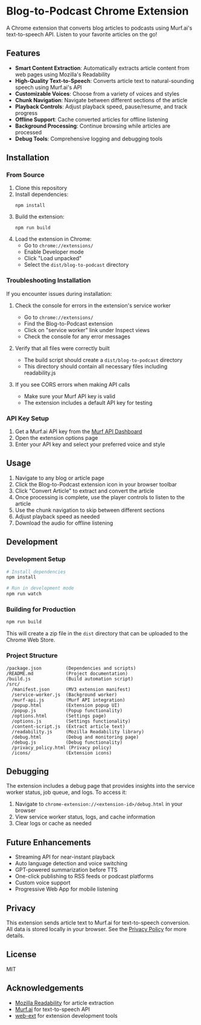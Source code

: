 # Blog-to-Podcast Chrome Extension

A Chrome extension that converts blog articles to podcasts using Murf.ai's text-to-speech API. Listen to your favorite articles on the go!

## Features

- **Smart Content Extraction**: Automatically extracts article content from web pages using Mozilla's Readability
- **High-Quality Text-to-Speech**: Converts article text to natural-sounding speech using Murf.ai's API
- **Customizable Voices**: Choose from a variety of voices and styles
- **Chunk Navigation**: Navigate between different sections of the article
- **Playback Controls**: Adjust playback speed, pause/resume, and track progress
- **Offline Support**: Cache converted articles for offline listening
- **Background Processing**: Continue browsing while articles are processed
- **Debug Tools**: Comprehensive logging and debugging tools

## Installation

### From Source

1. Clone this repository
2. Install dependencies:
   ```
   npm install
   ```
3. Build the extension:
   ```
   npm run build
   ```
4. Load the extension in Chrome:
   - Go to `chrome://extensions/`
   - Enable Developer mode
   - Click "Load unpacked"
   - Select the `dist/blog-to-podcast` directory

### Troubleshooting Installation

If you encounter issues during installation:

1. Check the console for errors in the extension's service worker
   - Go to `chrome://extensions/`
   - Find the Blog-to-Podcast extension
   - Click on "service worker" link under Inspect views
   - Check the console for any error messages

2. Verify that all files were correctly built
   - The build script should create a `dist/blog-to-podcast` directory
   - This directory should contain all necessary files including readability.js

3. If you see CORS errors when making API calls
   - Make sure your Murf API key is valid
   - The extension includes a default API key for testing

### API Key Setup

1. Get a Murf.ai API key from the [Murf API Dashboard](https://murf.ai/api)
2. Open the extension options page
3. Enter your API key and select your preferred voice and style

## Usage

1. Navigate to any blog or article page
2. Click the Blog-to-Podcast extension icon in your browser toolbar
3. Click "Convert Article" to extract and convert the article
4. Once processing is complete, use the player controls to listen to the article
5. Use the chunk navigation to skip between different sections
6. Adjust playback speed as needed
7. Download the audio for offline listening

## Development

### Development Setup

```bash
# Install dependencies
npm install

# Run in development mode
npm run watch
```

### Building for Production

```bash
npm run build
```

This will create a zip file in the `dist` directory that can be uploaded to the Chrome Web Store.

### Project Structure

```
/package.json         (Dependencies and scripts)
/README.md            (Project documentation)
/build.js             (Build automation script)
/src/
  /manifest.json      (MV3 extension manifest)
  /service-worker.js  (Background worker)
  /murf-api.js        (Murf API integration)
  /popup.html         (Extension popup UI)
  /popup.js           (Popup functionality)
  /options.html       (Settings page)
  /options.js         (Settings functionality)
  /content-script.js  (Extract article text)
  /readability.js     (Mozilla Readability library)
  /debug.html         (Debug and monitoring page)
  /debug.js           (Debug functionality)
  /privacy_policy.html (Privacy policy)
  /icons/             (Extension icons)
```

## Debugging

The extension includes a debug page that provides insights into the service worker status, job queue, and logs. To access it:

1. Navigate to `chrome-extension://<extension-id>/debug.html` in your browser
2. View service worker status, logs, and cache information
3. Clear logs or cache as needed

## Future Enhancements

- Streaming API for near-instant playback
- Auto language detection and voice switching
- GPT-powered summarization before TTS
- One-click publishing to RSS feeds or podcast platforms
- Custom voice support
- Progressive Web App for mobile listening

## Privacy

This extension sends article text to Murf.ai for text-to-speech conversion. All data is stored locally in your browser. See the [Privacy Policy](src/privacy_policy.html) for more details.

## License

MIT

## Acknowledgements

- [Mozilla Readability](https://github.com/mozilla/readability) for article extraction
- [Murf.ai](https://murf.ai) for text-to-speech API
- [web-ext](https://github.com/mozilla/web-ext) for extension development tools
